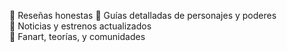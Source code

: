 🔸 Reseñas honestas 
🔸 Guías detalladas de personajes y poderes  
🔸 Noticias y estrenos actualizados  
🔸 Fanart, teorías, y comunidades 
